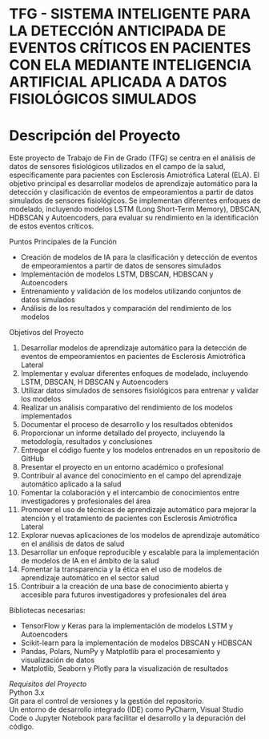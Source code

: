 # TFG - SISTEMA INTELIGENTE PARA LA DETECCIÓN ANTICIPADA DE EVENTOS CRÍTICOS EN PACIENTES CON ELA MEDIANTE INTELIGENCIA ARTIFICIAL APLICADA A DATOS FISIOLÓGICOS SIMULADOS


# Descripción del Proyecto
Este proyecto de Trabajo de Fin de Grado (TFG) se centra en el análisis de datos de sensores fisiológicos utilizados en el campo de la salud, específicamente para pacientes con Esclerosis Amiotrófica Lateral (ELA). El objetivo principal es desarrollar modelos de aprendizaje automático para la detección y clasificación de eventos de empeoramientos a partir de datos simulados de sensores fisiológicos. Se implementan diferentes enfoques de modelado, incluyendo modelos LSTM (Long Short-Term Memory), DBSCAN, HDBSCAN y Autoencoders, para evaluar su rendimiento en la identificación de estos eventos críticos.

Puntos Principales de la Función
- Creación de modelos de IA para la clasificación y detección de eventos de empeoramientos a partir de datos de sensores simulados
- Implementación de modelos LSTM, DBSCAN, HDBSCAN y Autoencoders
- Entrenamiento y validación de los modelos utilizando conjuntos de datos simulados
- Análisis de los resultados y comparación del rendimiento de los modelos

Objetivos del Proyecto
1. Desarrollar modelos de aprendizaje automático para la detección de eventos de empeoramientos en pacientes
de Esclerosis Amiotrófica Lateral
2. Implementar y evaluar diferentes enfoques de modelado, incluyendo LSTM, DBSCAN, H
DBSCAN y Autoencoders
3. Utilizar datos simulados de sensores fisiológicos para entrenar y validar los modelos
4. Realizar un análisis comparativo del rendimiento de los modelos implementados
5. Documentar el proceso de desarrollo y los resultados obtenidos
6. Proporcionar un informe detallado del proyecto, incluyendo la metodología, resultados y conclusiones
7. Entregar el código fuente y los modelos entrenados en un repositorio de GitHub
8. Presentar el proyecto en un entorno académico o profesional
9. Contribuir al avance del conocimiento en el campo del aprendizaje automático aplicado a la salud
10. Fomentar la colaboración y el intercambio de conocimientos entre investigadores y profesionales del área
11. Promover el uso de técnicas de aprendizaje automático para mejorar la atención y el tratamiento de pacientes con Esclerosis Amiotrófica Lateral
12. Explorar nuevas aplicaciones de los modelos de aprendizaje automático en el análisis de datos de salud
13. Desarrollar un enfoque reproducible y escalable para la implementación de modelos de IA en el ámbito de la salud
14. Fomentar la transparencia y la ética en el uso de modelos de aprendizaje automático en el sector salud
15. Contribuir a la creación de una base de conocimiento abierta y accesible para futuros investigadores y profesionales del área


Bibliotecas necesarias:
- TensorFlow y Keras para la implementación de modelos LSTM y Autoencoders
- Scikit-learn para la implementación de modelos DBSCAN y HDBSCAN
- Pandas, Polars, NumPy y Matplotlib para el procesamiento y visualización de datos
- Matplotlib, Seaborn y Plotly para la visualización de resultados

*Requisitos del Proyecto* 
<br> Python 3.x 
<br> Git para el control de versiones y la gestión del repositorio.
<br> Un entorno de desarrollo integrado (IDE) como PyCharm, Visual Studio Code o Jupyter Notebook para facilitar el desarrollo y la depuración del código.
